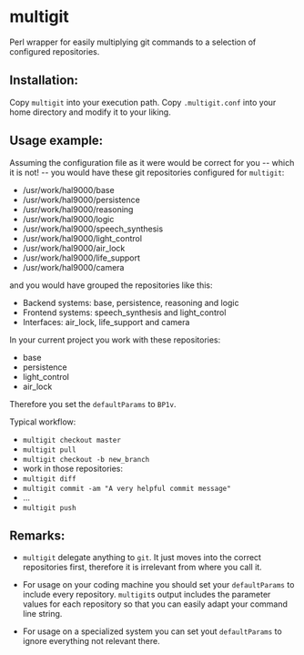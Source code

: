 multigit
========

Perl wrapper for easily multiplying git commands to a selection of configured repositories.

## Installation:

Copy `multigit` into your execution path.
Copy `.multigit.conf` into your home directory and modify it to your liking.

## Usage example:

Assuming the configuration file as it were would be correct for you -- which it is not! --
you would have these git repositories configured for `multigit`:

 - /usr/work/hal9000/base
 - /usr/work/hal9000/persistence
 - /usr/work/hal9000/reasoning
 - /usr/work/hal9000/logic
 - /usr/work/hal9000/speech\_synthesis
 - /usr/work/hal9000/light\_control
 - /usr/work/hal9000/air\_lock
 - /usr/work/hal9000/life\_support
 - /usr/work/hal9000/camera

and you would have grouped the repositories like this:

 - Backend systems: base, persistence, reasoning and logic
 - Frontend systems: speech\_synthesis and light\_control
 - Interfaces: air\_lock, life\_support and camera

In your current project you work with these repositories:
 - base
 - persistence
 - light\_control
 - air\_lock

Therefore you set the `defaultParams` to `BP1v`.

Typical workflow:

 - `multigit checkout master`
 - `multigit pull`
 - `multigit checkout -b new_branch`
 - work in those repositories:
 - `multigit diff`
 - `multigit commit -am "A very helpful commit message"`
 - ...
 - `multigit push`

## Remarks:

 - `multigit` delegate anything to `git`. It just moves into the correct repositories first,
   therefore it is irrelevant from where you call it.

 - For usage on your coding machine you should set your `defaultParams` to include every repository.
   `multigit`s output includes the parameter values for each repository so that you can easily adapt your
   command line string.

 - For usage on a specialized system you can set yout `defaultParams` to ignore everything not relevant there.
